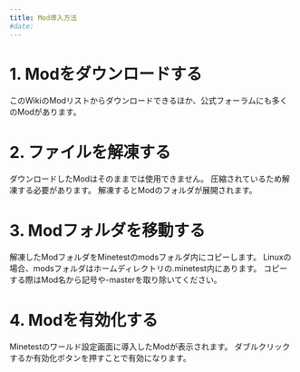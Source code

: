 ```yaml
---
title: Mod導入方法
#date:
---
```


# 1. Modをダウンロードする

このWikiのModリストからダウンロードできるほか、公式フォーラムにも多くのModがあります。

# 2. ファイルを解凍する

ダウンロードしたModはそのままでは使用できません。
圧縮されているため解凍する必要があります。
解凍するとModのフォルダが展開されます。

# 3. Modフォルダを移動する

解凍したModフォルダをMinetestのmodsフォルダ内にコピーします。
Linuxの場合、modsフォルダはホームディレクトリの.minetest内にあります。
コピーする際はMod名から記号や-masterを取り除いてください。

# 4. Modを有効化する

Minetestのワールド設定画面に導入したModが表示されます。
ダブルクリックするか有効化ボタンを押すことで有効になります。
